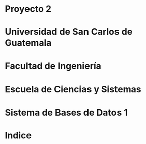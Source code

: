 # Proyecto 2
# Universidad de San Carlos de Guatemala
# Facultad de Ingeniería
# Escuela de Ciencias y Sistemas
# Sistema de Bases de Datos 1


# Indice